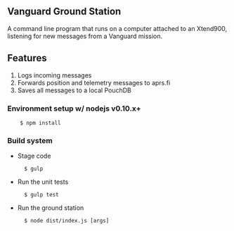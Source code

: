 Vanguard Ground Station
---
A command line program that runs on a computer attached to an Xtend900, listening
for new messages from a Vanguard mission.

## Features

1. Logs incoming messages
2. Forwards position and telemetry messages to aprs.fi
3. Saves all messages to a local PouchDB

### Environment setup w/ nodejs v0.10.x+

        $ npm install

### Build system

* Stage code

        $ gulp

* Run the unit tests

        $ gulp test

* Run the ground station

        $ node dist/index.js [args]
